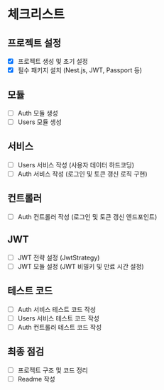 # 체크리스트
## 프로젝트 설정
- [x] 프로젝트 생성 및 초기 설정
- [x] 필수 패키지 설치 (Nest.js, JWT, Passport 등)
## 모듈
- [ ] Auth 모듈 생성
- [ ] Users 모듈 생성
## 서비스
- [ ] Users 서비스 작성 (사용자 데이터 하드코딩)
- [ ] Auth 서비스 작성 (로그인 및 토큰 갱신 로직 구현)
## 컨트롤러
- [ ] Auth 컨트롤러 작성 (로그인 및 토큰 갱신 엔드포인트)
## JWT
- [ ] JWT 전략 설정 (JwtStrategy)
- [ ] JWT 모듈 설정 (JWT 비밀키 및 만료 시간 설정)
## 테스트 코드
- [ ] Auth 서비스 테스트 코드 작성
- [ ] Users 서비스 테스트 코드 작성
- [ ] Auth 컨트롤러 테스트 코드 작성
## 최종 점검
- [ ] 프로젝트 구조 및 코드 정리
- [ ] Readme 작성